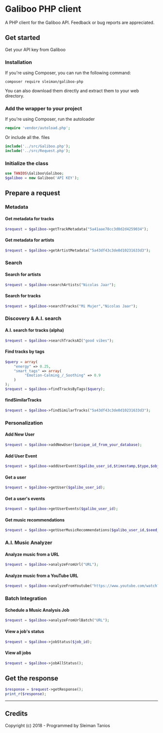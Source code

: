 # Galiboo PHP client
A PHP client for the Galiboo API. Feedback or bug reports are appreciated.


## Get started

Get your API key from Galiboo 

### Installation

If you're using Composer, you can run the following command:
```
composer require sleiman/galiboo-php
```
You can also download them directly and extract them to your web directory.


### Add the wrapper to your project
If you're using Composer, run the autoloader
```php
require 'vendor/autoload.php';
```
Or include all the. files

```php
include('../src/Galiboo.php');
include('../src/Request.php');
```

### Initialize the class
```php
use TANIOS\Galiboo\Galiboo;
$galiboo = new Galiboo('API KEY');
```

## Prepare a request

### Metadata

#### Get metadata for tracks
```php
$request = $galiboo->getTrackMetadata("5a41aae78cc3d0d2d4259034");
```
#### Get metadata for artists
```php
$request = $galiboo->getArtistMetadata("5a43df43c3de0d10231633d3");
```
### Search

#### Search for artists
```php
$request = $galiboo->searchArtists("Nicolas Jaar");
```

#### Search for tracks
```php
$request = $galiboo->searchTracks("Mi Mujer","Nicolas Jaar");
```

### Discovery & A.I. search

#### A.I. search for tracks (alpha)
```php
$request = $galiboo->searchTracksAI("good vibes");
```

#### Find tracks by tags
```php
$query = array(
    "energy" => 0.25,
    "smart_tags" => array(
         "Emotion-Calming_/_Soothing" => 0.9
    )
);
$request = $galiboo->findTracksByTags($query);
```

#### findSimilarTracks
```php
$request = $galiboo->findSimilarTracks("5a43df43c3de0d10231633d3");
```

### Personalization

#### Add New User
```php
$request = $galiboo->addNewUser($unique_id_from_your_database);
```

#### Add User Event
```php
$request = $galiboo->addUserEvent($galibo_user_id,$timestamp,$type,$object);
```

#### Get a user
```php
$request = $galiboo->getUser($galibo_user_id);
```

#### Get a user's events
```php
$request = $galiboo->getUserEvents($galibo_user_id);
```

#### Get music recommendations
```php
$request = $galiboo->getUserMusicRecommendations($galibo_user_id,$seed_track="",$seed_artist="",$context="",$limit="");
```

### A.I. Music Analyzer

#### Analyze music from a URL
```php
$request = $galiboo->analyzeFromUrl("URL");
```

#### Analyze music from a YouTube URL
```php
$request = $galiboo->analyzeFromYoutube("https://www.youtube.com/watch?v=Bag1gUxuU0g");
```

### Batch Integration

#### Schedule a Music Analysis Job
```php
$request = $galiboo->analyzeFromUrlBatch("URL");
```

#### View a job's status
```php
$request = $galiboo->jobStatus($job_id);
```

#### View all jobs
```php
$request = $galiboo->jobAllStatus();
```

## Get the response
```php
$response = $request->getResponse();
print_r($response);
```
---

## Credits

Copyright (c) 2018 - Programmed by Sleiman Tanios
